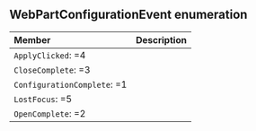 ## WebPartConfigurationEvent enumeration


| Member	   | Description|
|:-------------|:-------|
|`ApplyClicked`: =4      |  |
|`CloseComplete`: =3      |  |
|`ConfigurationComplete`: =1      |  |
|`LostFocus`: =5      |  |
|`OpenComplete`: =2      |  |
